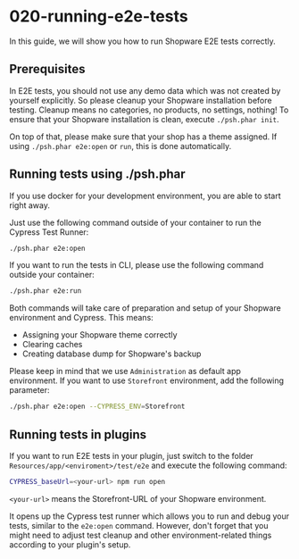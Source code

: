 # 020-running-e2e-tests

In this guide, we will show you how to run Shopware E2E tests correctly.

## Prerequisites

In E2E tests, you should not use any demo data which was not created by yourself explicitly. So please cleanup your Shopware installation before testing. Cleanup means no categories, no products, no settings, nothing! To ensure that your Shopware installation is clean, execute `./psh.phar init`.

On top of that, please make sure that your shop has a theme assigned. If using `./psh.phar e2e:open` or `run`, this is done automatically.

## Running tests using ./psh.phar

If you use docker for your development environment, you are able to start right away.

Just use the following command outside of your container to run the Cypress Test Runner:

```bash
./psh.phar e2e:open
```

If you want to run the tests in CLI, please use the following command outside your container:

```bash
./psh.phar e2e:run
```

Both commands will take care of preparation and setup of your Shopware environment and Cypress. This means:

* Assigning your Shopware theme correctly
* Clearing caches
* Creating database dump for Shopware's backup

Please keep in mind that we use `Administration` as default app environment. If you want to use `Storefront` environment, add the following parameter:

```bash
./psh.phar e2e:open --CYPRESS_ENV=Storefront
```

## Running tests in plugins

If you want to run E2E tests in your plugin, just switch to the folder `Resources/app/<enviroment>/test/e2e` and execute the following command:

```bash
CYPRESS_baseUrl=<your-url> npm run open
```

`<your-url>` means the Storefront-URL of your Shopware environment.

It opens up the Cypress test runner which allows you to run and debug your tests, similar to the `e2e:open` command. However, don't forget that you might need to adjust test cleanup and other environment-related things according to your plugin's setup.

